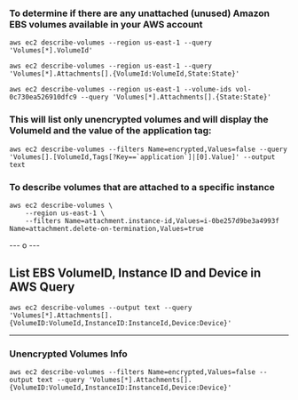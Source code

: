 ### To determine if there are any unattached (unused) Amazon EBS volumes available in your AWS account
```
aws ec2 describe-volumes --region us-east-1 --query 'Volumes[*].VolumeId'
```
```
aws ec2 describe-volumes --region us-east-1 --query 'Volumes[*].Attachments[].{VolumeId:VolumeId,State:State}'
```

```
aws ec2 describe-volumes --region us-east-1 --volume-ids vol-0c730ea526910dfc9 --query 'Volumes[*].Attachments[].{State:State}'
```


### This will list only unencrypted volumes and will display the VolumeId and the value of the application tag:

```
aws ec2 describe-volumes --filters Name=encrypted,Values=false --query 'Volumes[].[VolumeId,Tags[?Key==`application`]|[0].Value]' --output text

```

### To describe volumes that are attached to a specific instance

```
aws ec2 describe-volumes \
    --region us-east-1 \
    --filters Name=attachment.instance-id,Values=i-0be257d9be3a4993f Name=attachment.delete-on-termination,Values=true
```
--- o ---

## List EBS VolumeID, Instance ID and Device in AWS Query
```
aws ec2 describe-volumes --output text --query 'Volumes[*].Attachments[].{VolumeID:VolumeId,InstanceID:InstanceId,Device:Device}'
```

----------------------------------------------------------------

### Unencrypted Volumes Info
```
aws ec2 describe-volumes --filters Name=encrypted,Values=false --output text --query 'Volumes[*].Attachments[].{VolumeID:VolumeId,InstanceID:InstanceId,Device:Device}'
```
